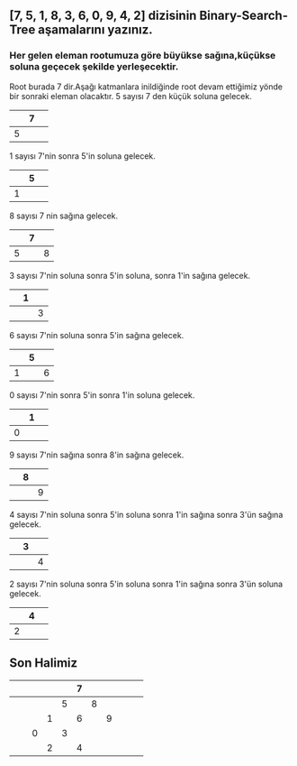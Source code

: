 ## [7, 5, 1, 8, 3, 6, 0, 9, 4, 2] dizisinin Binary-Search-Tree aşamalarını yazınız.
### Her gelen eleman rootumuza göre büyükse sağına,küçükse soluna geçecek şekilde yerleşecektir.


Root burada 7 dir.Aşağı katmanlara inildiğinde root devam ettiğimiz yönde bir sonraki eleman olacaktır.
5 sayısı 7 den küçük soluna gelecek.

|  | 7|  |
|- |- |- |
| 5|  |  |                            

1 sayısı 7'nin sonra 5'in soluna gelecek.

|  | 5|  |
| -|- |- |
| 1|  |  |


8 sayısı 7 nin sağına gelecek.

|  | 7|  |
|- |- |- |
| 5|  | 8|        

3 sayısı 7'nin soluna sonra 5'in soluna, sonra 1'in  sağına gelecek.

|  | 1|  |
| -|- |- |
|  |  | 3|


6 sayısı 7'nin soluna sonra 5'in sağına gelecek.

|  | 5|  |
| -|- |- |
| 1|  | 6|


0 sayısı 7'nin sonra 5'in sonra 1'in soluna gelecek.

|  | 1|  |
| -|- | -|
| 0|  |  |

9 sayısı 7'nin sağına sonra 8'in sağına gelecek.

|  | 8|  |
| -|- |- |
|  |  | 9|

4 sayısı 7'nin soluna sonra 5'in soluna sonra 1'in sağına sonra 3'ün sağına gelecek.

|  | 3|  |
| -|- | -|
|  |  | 4|

2 sayısı 7'nin soluna sonra 5'in soluna sonra 1'in sağına sonra 3'ün soluna gelecek.

|  | 4|  |
| -|- | -|
| 2|  |  |

## Son Halimiz

|  |  |  |  |  | 7|  |  |  |  |  |
| -|- |- |- |- |- |- |- |- |- |- |
|  |  |  |  |5 |  | 8|  |  |  |  |
|  |  |  |1 |  |6 |  | 9|  |  |  |
|  |  | 0|  |3 |  |  |  |  |  |  |
|  |  |  |2 |  | 4|  |  |  |  |  |
